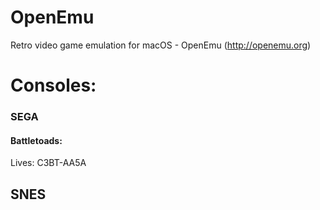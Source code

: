 # OpenEmu
Retro video game emulation for macOS - OpenEmu (http://openemu.org)

# Consoles:

### SEGA
#### Battletoads:
Lives: C3BT-AA5A


## SNES
